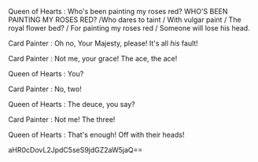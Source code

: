 Queen of Hearts : Who's been painting my roses red? WHO'S BEEN PAINTING MY ROSES RED? /Who dares to taint / With vulgar paint / The royal flower bed? / For painting my roses red / Someone will lose his head.

Card Painter : Oh no, Your Majesty, please! It's all *his* fault!

Card Painter : Not me, your grace! The ace, the ace!

Queen of Hearts : You?

Card Painter : No, two!

Queen of Hearts : The deuce, you say?

Card Painter : Not me! The three!

Queen of Hearts : That's enough! Off with their heads!

aHR0cDovL2JpdC5seS9jdGZ2aW5jaQ==
